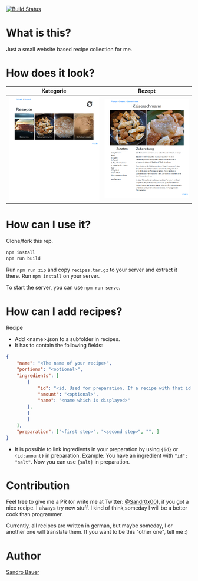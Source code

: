 [![Build Status](https://travis-ci.com/Sandr0x00/recipes.svg?branch=master)](https://travis-ci.com/Sandr0x00/recipes)

# What is this?
Just a small website based recipe collection for me.

# How does it look?
Kategorie | Rezept
---|---
![](readme-1.png) | ![](readme-2.png)

# How can I use it?
Clone/fork this rep.

```bash
npm install
npm run build
```

Run `npm run zip` and copy `recipes.tar.gz` to your server and extract it there. Run `npm install` on your server.

To start the server, you can use `npm run serve`.

# How can I add recipes?
Recipe
- Add &lt;name&gt;.json to a subfolder in recipes.
- It has to contain the following fields:
```json
{
    "name": "<The name of your recipe>",
    "portions": "<optional>", 
    "ingredients": [
        {
            "id": "<id, Used for preparation. If a recipe with that id exists, it will automatically get linked>", 
            "amount": "<optional>",
            "name": "<name which is displayed>"
        },
        {
        }
    ],
    "preparation": ["<first step>", "<second step>", "", ]
}
```
- It is possible to link ingredients in your preparation by using `{id}` or `{id:amount}` in preparation. Example: You have an ingredient with `"id": "salt"`. Now you can use `{salt}` in preparation.

# Contribution

Feel free to give me a PR (or write me at Twitter: [@Sandr0x00](https://twitter.com/Sandr0x00)), if you got a nice recipe. I always try new stuff. I kind of think,someday I will be a better cook than programmer.

Currently, all recipes are written in german, but maybe someday, I or another one will translate them. If you want to be this "other one", tell me :)

# Author
[Sandro Bauer](https://twitter.com/Sandr0x00)
